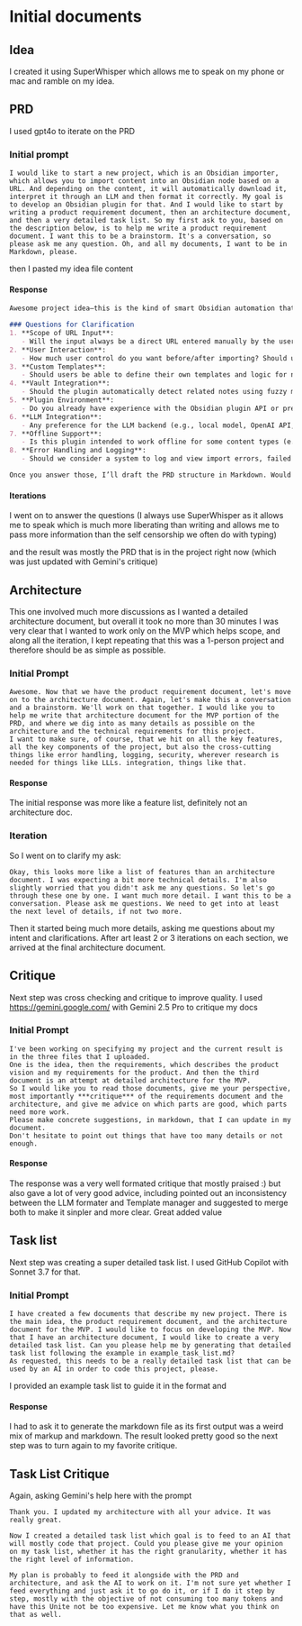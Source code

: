 # Initial documents

## Idea

I created it using SuperWhisper which allows me to speak on my phone or mac and ramble on my idea.

## PRD

I used gpt4o to iterate on the PRD

### Initial prompt

`I would like to start a new project, which is an Obsidian importer, which allows you to import content into an Obsidian node based on a URL. And depending on the content, it will automatically download it, interpret it through an LLM and then format it correctly. My goal is to develop an Obsidian plugin for that. And I would like to start by writing a product requirement document, then an architecture document, and then a very detailed task list. So my first ask to you, based on the description below, is to help me write a product requirement document. I want this to be a brainstorm. It's a conversation, so please ask me any question. Oh, and all my documents, I want to be in Markdown, please.`

then I pasted my idea file content

#### Response

```markdown
Awesome project idea—this is the kind of smart Obsidian automation that could become incredibly powerful! Let's kick off the brainstorming for the **Product Requirements Document (PRD)**, but first, I want to ask a few questions to make sure I really understand your vision and can help craft something that captures everything clearly.

### Questions for Clarification
1. **Scope of URL Input**:
   - Will the input always be a direct URL entered manually by the user, or will there be automation involved (e.g., clipboard monitoring, browser integration)?
2. **User Interaction**:
   - How much user control do you want before/after importing? Should users be able to edit the generated content before it's added to Obsidian?
3. **Custom Templates**:
   - Should users be able to define their own templates and logic for new content types?
4. **Vault Integration**:
   - Should the plugin automatically detect related notes using fuzzy matching or tags in Obsidian?
5. **Plugin Environment**:
   - Do you already have experience with the Obsidian plugin API or preferences on whether to build this in TypeScript vs. JS?
6. **LLM Integration**:
   - Any preference for the LLM backend (e.g., local model, OpenAI API, others)? And how do you want to handle cost/privacy here?
7. **Offline Support**:
   - Is this plugin intended to work offline for some content types (e.g., importing PDFs or images stored locally)?
8. **Error Handling and Logging**:
   - Should we consider a system to log and view import errors, failed fetches, or skipped content?

Once you answer those, I’ll draft the PRD structure in Markdown. Would you like me to include the YouTube template you uploaded as a reference point in the PRD too?
```

#### Iterations

I went on to answer the questions (I always use SuperWhisper as it allows me to speak which is much more liberating than writing and allows me to pass more information than the self censorship we often do with typing)

and the result was mostly the PRD that is in the project right now (which was just updated with Gemini's critique)

## Architecture

This one involved much more discussions as I wanted a detailed architecture document, but overall it took no more than 30 minutes
I was very clear that I wanted to work only on the MVP which helps scope, and along all the iteration, I kept repeating that this was a 1-person project and therefore should be as simple as possible.

### Initial Prompt
```text
Awesome. Now that we have the product requirement document, let's move on to the architecture document. Again, let's make this a conversation and a brainstorm. We'll work on that together. I would like you to help me write that architecture document for the MVP portion of the PRD, and where we dig into as many details as possible on the architecture and the technical requirements for this project.
I want to make sure, of course, that we hit on all the key features, all the key components of the project, but also the cross-cutting things like error handling, logging, security, wherever research is needed for things like LLLs. integration, things like that.
```

#### Response

The initial response was more like a feature list, definitely not an architecture doc. 

### Iteration

So I went on to clarify my ask:
```text
Okay, this looks more like a list of features than an architecture document. I was expecting a bit more technical details. I'm also slightly worried that you didn't ask me any questions. So let's go through these one by one. I want much more detail. I want this to be a conversation. Please ask me questions. We need to get into at least the next level of details, if not two more.
```

Then it started being much more details, asking me questions about my intent and clarifications. 
After art least 2 or 3 iterations on each section, we arrived at the final architecture document.

## Critique

Next step was cross checking and critique to improve quality. I used https://gemini.google.com/ with Gemini 2.5 Pro to critique my docs

### Initial Prompt

```text
I've been working on specifying my project and the current result is in the three files that I uploaded.
One is the idea, then the requirements, which describes the product vision and my requirements for the product. And then the third document is an attempt at detailed architecture for the MVP.
So I would like you to read those documents, give me your perspective, most importantly ***critique*** of the requirements document and the architecture, and give me advice on which parts are good, which parts need more work.
Please make concrete suggestions, in markdown, that I can update in my document.
Don't hesitate to point out things that have too many details or not enough.
```

#### Response

The response was a very well formated critique that mostly praised :) but also gave a lot of very good advice, including pointed out an inconsistency between the LLM formater and Template manager and suggested to merge both to make it sinpler and more clear. Great added value

## Task list

Next step was creating a super detailed task list. I used GitHub Copilot with Sonnet 3.7 for that.

### Initial Prompt

```text
I have created a few documents that describe my new project. There is the main idea, the product requirement document, and the architecture document for the MVP. I would like to focus on developing the MVP. Now that I have an architecture document, I would like to create a very detailed task list. Can you please help me by generating that detailed task list following the example in example_task_list.md?
As requested, this needs to be a really detailed task list that can be used by an AI in order to code this project, please.
```
I provided an example task list to guide it in the format and 

#### Response

I had to ask it to generate the markdown file as its first output was a weird mix of markup and markdown. The result looked pretty good so the next step was to turn again to my favorite critique.

## Task List Critique

Again, asking Gemini's help here with the prompt

```text
Thank you. I updated my architecture with all your advice. It was really great. 

Now I created a detailed task list which goal is to feed to an AI that will mostly code that project. Could you please give me your opinion on my task list, whether it has the right granularity, whether it has the right level of information. 

My plan is probably to feed it alongside with the PRD and architecture, and ask the AI to work on it. I'm not sure yet whether I feed everything and just ask it to go do it, or if I do it step by step, mostly with the objective of not consuming too many tokens and have this Unite not be too expensive. Let me know what you think on that as well.
```